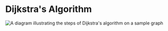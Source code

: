 # Dijkstra's Algorithm

![A diagram illustrating the steps of Dijkstra's algorithm on a sample graph](https://pages.cs.wisc.edu/~erics/dijkstra-diagram.png)
